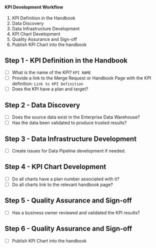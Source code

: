 #### KPI Development Workflow
1. KPI Definition in the Handbook
1. Data Discovery
1. Data Infrastructure Development
1. KPI Chart Development
1. Quality Assurance and Sign-off
1. Publish KPI Chart into the handbook

## Step 1 - KPI Definition in the Handbook
- [ ] What is the name of the KPI? `KPI NAME`
- [ ] Provide a link to the Merge Request or Handbook Page with the KPI definition: `Link to KPI Definition`
- [ ] Does the KPI have a plan and target?

## Step 2 - Data Discovery
- [ ] Does the source data exist in the Enterprise Data Warehouse?
- [ ] Has the data been validated to produce trusted results?

## Step 3 - Data Infrastructure Development
- [ ] Create issues for Data Pipeline development if needed.

## Step 4 - KPI Chart Development
- [ ] Do all charts have a plan number associated with it?
- [ ] Do all charts link to the relevant handbook page?

## Step 5 - Quality Assurance and Sign-off
- [ ] Has a business owner reviewed and validated the KPI results?

## Step 6 - Quality Assurance and Sign-off
- [ ] Publish KPI Chart into the handbook


